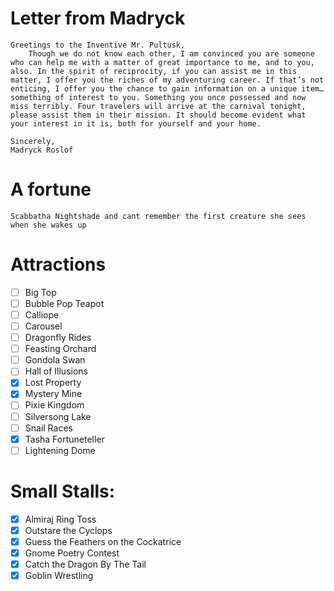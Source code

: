 # Letter from Madryck
```
Greetings to the Inventive Mr. Pultusk,
    Though we do not know each other, I am convinced you are someone who can help me with a matter of great importance to me, and to you, also. In the spirit of reciprocity, if you can assist me in this matter, I offer you the riches of my adventuring career. If that’s not enticing, I offer you the chance to gain information on a unique item… something of interest to you. Something you once possessed and now miss terribly. Four travelers will arrive at the carnival tonight, please assist them in their mission. It should become evident what your interest in it is, both for yourself and your home.

Sincerely,
Madryck Roslof
```
# A fortune
`Scabbatha Nightshade and cant remember the first creature she sees when she wakes up`


# Attractions
- [ ] Big Top
- [ ] Bubble Pop Teapot
- [ ] Calliope
- [ ] Carousel
- [ ] Dragonfly Rides
- [ ] Feasting Orchard
- [ ] Gondola Swan
- [ ] Hall of Illusions
- [x] Lost Property
- [x] Mystery Mine
- [ ] Pixie Kingdom
- [ ] Silversong Lake
- [ ] Snail Races
- [x] Tasha Fortuneteller
- [ ] Lightening Dome

# Small Stalls:
- [x] Almiraj Ring Toss
- [x] Outstare the Cyclops
- [x] Guess the Feathers on the Cockatrice
- [x] Gnome Poetry Contest
- [x] Catch the Dragon By The Tail
- [x] Goblin Wrestling
